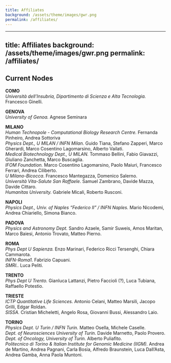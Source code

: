 ```yaml
---
title: Affiliates
background: /assets/theme/images/gwr.png
permalink: /affiliates/
---
```



---
title: Affiliates
background: /assets/theme/images/gwr.png
permalink: /affiliates/
---


## Current Nodes

**COMO**  
*Università dell’Insubria, Dipartimento di Scienza e Alta Tecnologia.* Francesco Ginelli.

**GENOVA**  
*University of Genoa.* Agnese Seminara  

**MILANO**  
*Human Technopole - Computational Biology Research Centre.* Fernanda Pinheiro, Andrea Sottoriva  
*Physics Dept., U MILAN / INFN Milan.* Guido Tiana, Stefano Zapperi, Marco Gherardi, Marco Cosentino Lagomarsino, Alberto Vailati.  
*Medical Biotechnology Dept., U MILAN.* Tommaso Bellini, Fabio Giavazzi, Giuliano Zanchetta, Marco Buscaglia.  
*IFOM Foundation.* Marco Cosentino Lagomarsino, Paolo Maiuri, Francesco Ferrari, Andrea Ciliberto.  
*U Milano-Bicocca*. Francesco Mantegazza, Domenico Salerno.  
 *Università Vita-Salute San Raffaele*. Samuel Zambrano, Davide Mazza, Davide Cittaro.  
 *Humanitas University.* Gabriele Micali, Roberto Rusconi.  

**NAPOLI**  
*Physics Dept., Univ. of Naples “Federico II” / INFN Naples.* Mario Nicodemi, Andrea Chiariello, Simona Bianco.  

**PADOVA**  
*Physics and Astronomy Dept.* Sandro Azaele, Samir Suweis, Amos Maritan, Marco Baiesi, Antonio Trovato, Matteo Pierno.  

**ROMA**  
*Phys Dept U Sapienza.* Enzo Marinari, Federico Ricci Tersenghi, Chiara Cammarota.  
*INFN-Roma1.* Fabrizio Capuani.  
*SMRI..* Luca Peliti.  

**TRENTO**  
*Phys Dept U Trento.* Gianluca Lattanzi, Pietro Faccioli (?), Luca Tubiana, Raffaello Potestio.  

**TRIESTE**   
*ICTP Quantitative Life Sciences.* Antonio Celani, Matteo Marsili, Jacopo Grilli, Edgar Roldan.  
*SISSA.* Cristian Micheletti, Angelo Rosa, Giovanni Bussi, Alessandro Laio.  

**TORINO**  
*Physics Dept. U Turin / INFN Turin.* Matteo Osella, Michele Caselle.  
*Dept. of Neurosciences University of Turin.* Davide Marnetto, Paolo Provero.  
*Dept. of Oncology, University of Turin.* Alberto Puliafito.  
*Politecnico di Torino & Italian Institute for Genomic Medicine (IIGM).* Andrea de Martino, Andrea Pagnani, Carla Bosia, Alfredo Braunstein, Luca Dall’Asta, Andrea Gamba, Anna Paola Muntoni.  


